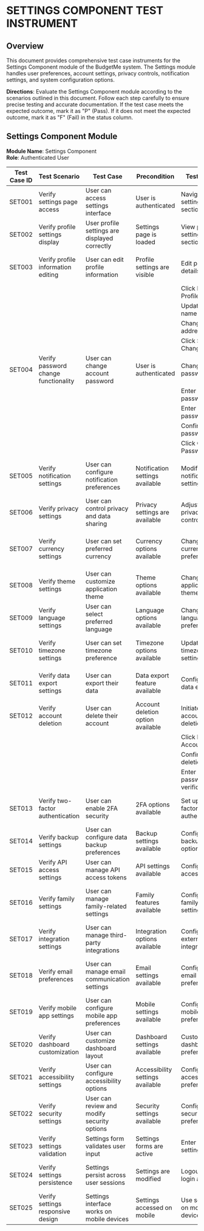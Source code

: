 # SETTINGS COMPONENT TEST INSTRUMENT

## Overview
This document provides comprehensive test case instruments for the Settings Component module of the BudgetMe system. The Settings module handles user preferences, account settings, privacy controls, notification settings, and system configuration options.

**Directions**: Evaluate the Settings Component module according to the scenarios outlined in this document. Follow each step carefully to ensure precise testing and accurate documentation. If the test case meets the expected outcome, mark it as "P" (Pass). If it does not meet the expected outcome, mark it as "F" (Fail) in the status column.

## Settings Component Module

**Module Name**: Settings Component  
**Role**: Authenticated User

| Test Case ID | Test Scenario | Test Case | Precondition | Test Steps | Test Data | Expected Result | Post Condition | Actual Result | Status(Pass/Fail) |
|-------------|---------------|-----------|--------------|------------|-----------|----------------|----------------|---------------|------------------|
| SET001 | Verify settings page access | User can access settings interface | User is authenticated | Navigate to settings section | Valid user session | Settings interface loads successfully | User can modify account preferences | | |
| SET002 | Verify profile settings display | User profile settings are displayed correctly | Settings page is loaded | View profile settings section | Profile data | Current profile information displayed | User can review personal information | | |
| SET003 | Verify profile information editing | User can edit profile information | Profile settings are visible | Edit profile details | Updated profile data | Profile information updated successfully | Changes reflected in user account | | |
|  |  |  |  | Click Edit Profile |  |  |  | | |
|  |  |  |  | Update full name | "Updated User Name" |  |  | | |
|  |  |  |  | Change email address | "newemail@example.com" |  |  | | |
|  |  |  |  | Click Save Changes |  |  |  | | |
| SET004 | Verify password change functionality | User can change account password | User is authenticated | Change password | New password data | Password updated successfully | User can login with new password | | |
|  |  |  |  | Enter current password | Current password |  |  | | |
|  |  |  |  | Enter new password | NewPassword123! |  |  | | |
|  |  |  |  | Confirm new password | NewPassword123! |  |  | | |
|  |  |  |  | Click Change Password |  |  |  | | |
| SET005 | Verify notification settings | User can configure notification preferences | Notification settings available | Modify notification settings | Notification preferences | Notification preferences updated | User receives notifications according to settings | | |
| SET006 | Verify privacy settings | User can control privacy and data sharing | Privacy settings are available | Adjust privacy controls | Privacy preferences | Privacy settings updated successfully | User data handling follows preferences | | |
| SET007 | Verify currency settings | User can set preferred currency | Currency options available | Change currency preference | Currency selection | Currency updated throughout application | All financial data displays in chosen currency | | |
| SET008 | Verify theme settings | User can customize application theme | Theme options available | Change application theme | Theme selection | Theme applied across application | Personalized visual experience | | |
| SET009 | Verify language settings | User can select preferred language | Language options available | Change language preference | Language selection | Interface language updated | Application displays in chosen language | | |
| SET010 | Verify timezone settings | User can set timezone preference | Timezone options available | Update timezone setting | Timezone selection | Timezone applied to date/time displays | Time-based features use correct timezone | | |
| SET011 | Verify data export settings | User can export their data | Data export feature available | Configure data export | Export preferences | Data export settings configured | User can download personal data | | |
| SET012 | Verify account deletion | User can delete their account | Account deletion option available | Initiate account deletion | Deletion confirmation | Account deletion process started | User account scheduled for removal | | |
|  |  |  |  | Click Delete Account |  |  |  | | |
|  |  |  |  | Confirm deletion intent |  |  |  | | |
|  |  |  |  | Enter password verification |  |  |  | | |
| SET013 | Verify two-factor authentication | User can enable 2FA security | 2FA options available | Set up two-factor authentication | 2FA configuration | 2FA enabled successfully | Enhanced account security active | | |
| SET014 | Verify backup settings | User can configure data backup preferences | Backup settings available | Configure backup options | Backup preferences | Backup settings configured | User data backed up according to preferences | | |
| SET015 | Verify API access settings | User can manage API access tokens | API settings available | Configure API access | API token management | API access configured | User can use API features | | |
| SET016 | Verify family settings | User can manage family-related settings | Family features available | Configure family settings | Family preferences | Family settings updated | Family features work according to preferences | | |
| SET017 | Verify integration settings | User can manage third-party integrations | Integration options available | Configure external integrations | Integration settings | Integrations configured successfully | External services connected properly | | |
| SET018 | Verify email preferences | User can manage email communication settings | Email settings available | Configure email preferences | Email notification settings | Email preferences updated | User receives emails according to preferences | | |
| SET019 | Verify mobile app settings | User can configure mobile app preferences | Mobile settings available | Configure mobile preferences | Mobile app settings | Mobile preferences updated | Mobile app behavior follows settings | | |
| SET020 | Verify dashboard customization | User can customize dashboard layout | Dashboard settings available | Customize dashboard preferences | Dashboard configuration | Dashboard customization applied | Personalized dashboard experience | | |
| SET021 | Verify accessibility settings | User can configure accessibility options | Accessibility settings available | Configure accessibility preferences | Accessibility options | Accessibility settings applied | Enhanced accessibility experience | | |
| SET022 | Verify security settings | User can review and modify security options | Security settings available | Configure security preferences | Security options | Security settings updated | Enhanced account protection | | |
| SET023 | Verify settings validation | Settings form validates user input | Settings forms are active | Enter invalid settings data | Invalid input data | Validation errors displayed | User guided to correct input | | |
| SET024 | Verify settings persistence | Settings persist across user sessions | Settings are modified | Logout and login again | Session restart | Settings maintained across sessions | User preferences preserved | | |
| SET025 | Verify settings responsive design | Settings interface works on mobile devices | Settings accessed on mobile | Use settings on mobile device | Mobile interface | Settings interface adapts to mobile | Mobile users can modify preferences | | |